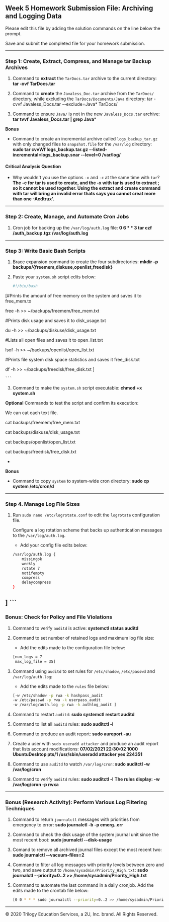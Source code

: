 ## Week 5 Homework Submission File: Archiving and Logging Data

Please edit this file by adding the solution commands on the line below the prompt.

Save and submit the completed file for your homework submission.

---

### Step 1: Create, Extract, Compress, and Manage tar Backup Archives

1. Command to **extract** the `TarDocs.tar` archive to the current directory:
    **tar -xvf TarDocs.tar**

2. Command to **create** the `Javaless_Doc.tar` archive from the `TarDocs/` directory, while excluding the `TarDocs/Documents/Java` directory: 
   tar -cvvf Javaless_Docs.tar --exclude=Java* TarDocs/ 



3. Command to ensure `Java/` is not in the new `Javaless_Docs.tar` archive:
    **tar tvvf Javaless_Docs.tar | grep Java***


**Bonus** 
- Command to create an incremental archive called `logs_backup_tar.gz` with only changed files to `snapshot.file` for the `/var/log` directory:
    **sudo tar cvvWf logs_backup.tar.gz --listed-incremental=logs_backup.snar --level=0 /var/log/**

#### Critical Analysis Question

- Why wouldn't you use the options `-x` and `-c` at the same time with `tar`?
**The -c for tar is used to create, and the -x with tar is used to extract ; so it cannot be used together. Using the extract and create command with tar will bring an invalid error thats says you cannot creat more than one
-Acdtrux'.**

---

### Step 2: Create, Manage, and Automate Cron Jobs

1. Cron job for backing up the `/var/log/auth.log` file:
   **0 6 * * 3 tar czf /auth_backup.tgz /var/log/auth.log**


---

### Step 3: Write Basic Bash Scripts

1. Brace expansion command to create the four subdirectories:
   **mkdir -p backups/{freemem,diskuse,openlist,freedisk}**

  

2. Paste your `system.sh` script edits below:

    ```bash
    #!/bin/bash
[#Prints the amount of free memory on the system and saves it to free_mem.tx

free -h >> ~/backups/freemem/free_mem.txt

#Prints disk usage and saves it to disk_usage.txt

du -h >> ~/backups/diskuse/disk_usage.txt

#Lists all open files and saves it to open_list.txt

lsof -h >> ~/backups/openlist/open_list.txt 

#Prints file system disk space statistics and saves it free_disk.txt

df -h >> ~/backups/freedisk/free_disk.txt ]

    ```

3. Command to make the `system.sh` script executable:
**chmod +x system.sh**

**Optional**
 Commands to test the script and confirm its execution:
 
 We can cat each text file.
 
  cat backups/freemem/free_mem.txt

  cat backups/diskuse/disk_usage.txt
  
  cat backups/openlist/open_list.txt
 
  cat backups/freedisk/free_disk.txt




- 

**Bonus**
- Command to copy `system` to system-wide cron directory:
 **sudo cp system /etc/cron/d**

---

### Step 4. Manage Log File Sizes
 
1. Run `sudo nano /etc/logrotate.conf` to edit the `logrotate` configuration file. 

    Configure a log rotation scheme that backs up authentication messages to the `/var/log/auth.log`.

    - Add your config file edits below:

    ```bash
    /var/log/auth.log {
        missingok
        weekly
        rotate 7
        notifempty
        compress
        delaycompress
    }
]
    ```
---

### Bonus: Check for Policy and File Violations

1. Command to verify `auditd` is active:
**systemctl status auditd**

2. Command to set number of retained logs and maximum log file size:

    - Add the edits made to the configuration file below:

    ```bash
    [num_logs = 7
     max_log_file = 35]
    ```

3. Command using `auditd` to set rules for `/etc/shadow`, `/etc/passwd` and `/var/log/auth.log`:


    - Add the edits made to the `rules` file below:

    ```bash
    [-w /etc/shadow -p rwa -k hashpass_audit 
    -w /etc/passwd -p rwa -k userpass_audit
    -w /var/log/auth.log -p rwa -k authlog_audit ]

    ```

4. Command to restart `auditd`: 
**sudo systemctl restart auditd**


5. Command to list all `auditd` rules:
**sudo auditctl -l**

6. Command to produce an audit report: 
**sudo aureport -au**

7. Create a user with `sudo useradd attacker` and produce an audit report that lists account modifications: 
**07/02/2021 22:30:02 1000 UbuntuDesktop pts/1 /usr/sbin/useradd attacker yes 224351**

8. Command to use `auditd` to watch `/var/log/cron`: 
**sudo auditctl -w /var/log/cron**


9. Command to verify `auditd` rules: 
**sudo auditctl -l** **The rules display: -w /var/log/cron -p rwxa**



---

### Bonus (Research Activity): Perform Various Log Filtering Techniques

1. Command to return `journalctl` messages with priorities from emergency to error:
**sudo journalctl -b -p emerg..err**

1. Command to check the disk usage of the system journal unit since the most recent boot:
**sudo journalctl --disk-usage**

1. Comand to remove all archived journal files except the most recent two: 
**sudo journalctl --vacuum-files=2**


1. Command to filter all log messages with priority levels between zero and two, and save output to `/home/sysadmin/Priority_High.txt`:
**sudo journalctl --priority=0..2 >> /home/sysadmin/Priority_High.txt**


1. Command to automate the last command in a daily cronjob. Add the edits made to the crontab file below:

    ```bash
    [0 0 * * * sudo journalctl --priority=0..2 >> /home/sysadmin/Priority_High.txt /etc/cron.daily]
    ```

---
© 2020 Trilogy Education Services, a 2U, Inc. brand. All Rights Reserved.
